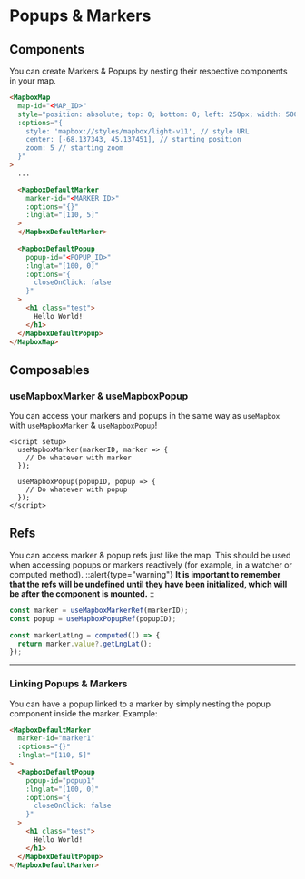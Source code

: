 # Popups & Markers

## Components

You can create Markers & Popups by nesting their respective components in your map.

```html
<MapboxMap
  map-id="<MAP_ID>"
  style="position: absolute; top: 0; bottom: 0; left: 250px; width: 500px;"
  :options="{
    style: 'mapbox://styles/mapbox/light-v11', // style URL
    center: [-68.137343, 45.137451], // starting position
    zoom: 5 // starting zoom
  }"
>
  ...

  <MapboxDefaultMarker 
    marker-id="<MARKER_ID>"
    :options="{}"
    :lnglat="[110, 5]"
  >
  </MapboxDefaultMarker>
  
  <MapboxDefaultPopup
    popup-id="<POPUP_ID>"
    :lnglat="[100, 0]"
    :options="{
      closeOnClick: false
    }"
  >
    <h1 class="test">
      Hello World!
    </h1>
  </MapboxDefaultPopup>
</MapboxMap>
```

## Composables

### useMapboxMarker & useMapboxPopup

You can access your markers and popups in the same way as `useMapbox` with `useMapboxMarker` & `useMapboxPopup`!

```vue
<script setup>
  useMapboxMarker(markerID, marker => {
    // Do whatever with marker
  });

  useMapboxPopup(popupID, popup => {
    // Do whatever with popup
  });
</script>
```

## Refs
You can access marker & popup refs just like the map. This should be used when accessing popups or markers reactively (for example, in a watcher or computed method).
::alert{type="warning"}
**It is important to remember that the refs will be undefined until they have been initialized, which will be after the component is mounted.**
::
```js
const marker = useMapboxMarkerRef(markerID);
const popup = useMapboxPopupRef(popupID);

const markerLatLng = computed(() => {
  return marker.value?.getLngLat();
});
```

------------------------

### Linking Popups & Markers
You can have a popup linked to a marker by simply nesting the popup component inside the marker.
Example:

```html
<MapboxDefaultMarker 
  marker-id="marker1"
  :options="{}"
  :lnglat="[110, 5]"
>
  <MapboxDefaultPopup
    popup-id="popup1"
    :lnglat="[100, 0]"
    :options="{
      closeOnClick: false
    }"
  >
    <h1 class="test">
      Hello World!
    </h1>
  </MapboxDefaultPopup>
</MapboxDefaultMarker>
```